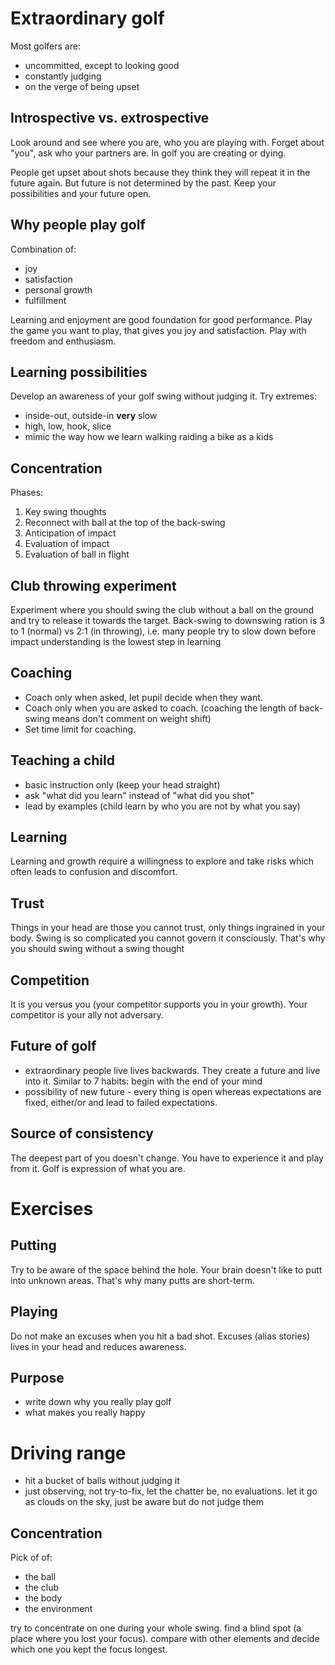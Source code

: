 # Extraordinary golf
Most golfers are:
* uncommitted, except to looking good
* constantly judging
* on the verge of being upset

## Introspective vs. extrospective
Look around and see where you are, who you are playing with. Forget about "you", ask who your partners are. In golf you are creating or dying.

People get upset about shots because they think they will repeat it in the future again. But future is not determined by the past. Keep your possibilities and your future open.

## Why people play golf
Combination of:
* joy
* satisfaction
* personal growth
* fulfillment

Learning and enjoyment are good foundation for good performance. Play the game you want to play, that gives you joy and satisfaction. Play with freedom and enthusiasm.

## Learning possibilities
Develop an awareness of your golf swing without judging it.
Try extremes:
* inside-out, outside-in **very** slow
* high, low, hook, slice
* mimic the way how we learn walking raiding a bike as a kids

## Concentration
Phases:
1. Key swing thoughts
2. Reconnect with ball at the top of the back-swing
3. Anticipation of impact
4. Evaluation of impact
5. Evaluation of ball in flight

## Club throwing experiment
Experiment where you should swing the club without a ball on the ground and try to release it towards the target.
Back-swing to downswing ration is 3 to 1 (normal) vs 2:1 (in throwing), i.e. many people try to slow down before impact
understanding is the lowest step in learning

## Coaching
- Coach only when asked, let pupil decide when they want.
- Coach only when you are asked to coach. (coaching the length of back-swing means don't comment on weight shift)
- Set time limit for coaching.

## Teaching a child
* basic instruction only (keep your head straight)
* ask "what did you learn" instead of "what did you shot"
* lead by examples (child learn by who you are not by what you say)

## Learning
Learning and growth require a willingness to explore and take risks which often leads to confusion and discomfort.

## Trust
Things in your head are those you cannot trust, only things ingrained in your body. Swing is so complicated you cannot govern it consciously. That's why you should swing without a swing thought

## Competition
It is you versus you (your competitor supports you in your growth). Your competitor is your ally not adversary.

## Future of golf
* extraordinary people live lives backwards. They create a future and live into it. Similar to 7 habits: begin with the end of your mind
* possibility of new future - every thing is open whereas expectations are fixed, either/or and lead to failed expectations.

## Source of consistency
The deepest part of you doesn't change. You have to experience it and play from it. Golf is expression of what you are.

# Exercises

## Putting
Try to be aware of the space behind the hole. Your brain doesn't like to putt into unknown areas. That's why many putts are short-term.

## Playing
Do not make an excuses when you hit a bad shot. Excuses (alias stories) lives in your head and reduces awareness.

## Purpose
* write down why you really play golf
* what makes you really happy

# Driving range
* hit a bucket of balls without judging it
* just observing, not try-to-fix, let the chatter be, no evaluations. let it go as clouds on the sky, just be aware but do not judge them

## Concentration
Pick of of:
* the ball
* the club
* the body
* the environment

try to concentrate on one during your whole swing. find a blind spot (a place where you lost your focus). compare with other elements and decide which one you kept the focus longest.
